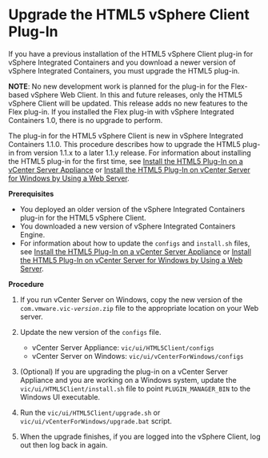 # Upgrade the HTML5 vSphere Client Plug-In #

If you have a previous installation of the HTML5 vSphere Client plug-in for vSphere Integrated Containers and you download a newer version of vSphere Integrated Containers, you must upgrade the HTML5 plug-in.

**NOTE**: No new development work is planned for the plug-in for the Flex-based vSphere Web Client. In this and future releases, only the HTML5 vSphere Client will be updated. This release adds no new features to the Flex plug-in. If you installed the Flex plug-in with vSphere Integrated Containers 1.0, there is no upgrade to perform. 

The plug-in for the HTML5 vSphere Client is new in vSphere Integrated Containers 1.1.0. This procedure describes how to upgrade the HTML5 plug-in from version 1.1.x to a later 1.1.y release. For information about installing the HTML5 plug-in for the first time, see [Install the HTML5 Plug-In on a vCenter Server Appliance](plugin_h5_vcsa.md) or [Install the HTML5 Plug-In on vCenter Server for Windows by Using a Web Server](plugin_h5_vc_web.md).

**Prerequisites**

- You deployed an older version of the vSphere Integrated Containers plug-in for the HTML5 vSphere Client.
- You downloaded a new version of vSphere Integrated Containers Engine.
- For information about how to update the `configs` and `install.sh` files, see [Install the HTML5 Plug-In on a vCenter Server Appliance](plugin_h5_vcsa.md) or [Install the HTML5 Plug-In on vCenter Server for Windows by Using a Web Server](plugin_h5_vc_web.md).

**Procedure**

1. If you run vCenter Server on Windows, copy the new version of the <code>com.vmware.vic-<i>version</i>.zip</code> file to the appropriate location on your Web server.
2. Update the new version of the `configs` file.

   - vCenter Server Appliance: `vic/ui/HTML5Client/configs`
   - vCenter Server on Windows: `vic/ui/vCenterForWindows/configs`
3. (Optional) If you are upgrading the plug-in on a vCenter Server Appliance and you are working on a Windows system, update the `vic/ui/HTML5Client/install.sh` file to point `PLUGIN_MANAGER_BIN` to the Windows UI executable. 
4. Run the `vic/ui/HTML5Client/upgrade.sh` or `vic/ui/vCenterForWindows/upgrade.bat` script. 
4. When the upgrade finishes, if you are logged into the vSphere Client, log out then log back in again.